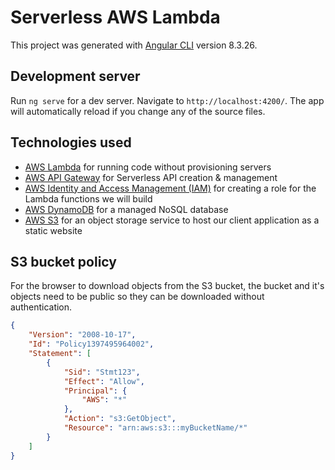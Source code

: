 # Serverless AWS Lambda

This project was generated with [Angular CLI](https://github.com/angular/angular-cli) version 8.3.26.

## Development server

Run `ng serve` for a dev server. Navigate to `http://localhost:4200/`. The app will automatically reload if you change any of the source files.

## Technologies used
- [AWS Lambda](https://aws.amazon.com/lambda/) for running code without provisioning servers
- [AWS API Gateway](https://aws.amazon.com/api-gateway/) for Serverless API creation & management
- [AWS Identity and Access Management (IAM)](https://aws.amazon.com/iam/) for creating a role for the Lambda functions we will build
- [AWS DynamoDB](https://aws.amazon.com/dynamodb/) for a managed NoSQL database
- [AWS S3](https://aws.amazon.com/s3/) for an object storage service to host our client application as a static website

## S3 bucket policy

For the browser to download objects from the S3 bucket, the bucket and it's objects need to be public so they can be downloaded without authentication.

```json
{
    "Version": "2008-10-17",
    "Id": "Policy1397495964002",
    "Statement": [
        {
            "Sid": "Stmt123",
            "Effect": "Allow",
            "Principal": {
                "AWS": "*"
            },
            "Action": "s3:GetObject",
            "Resource": "arn:aws:s3:::myBucketName/*"
        }
    ]
}
```

